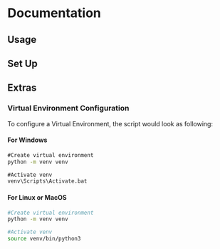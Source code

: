 # Documentation 

## Usage

## Set Up

## Extras

### Virtual Environment Configuration

To configure a Virtual Environment, the script would look as following:

#### For Windows
```cmd
#Create virtual environment
python -m venv venv

#Activate venv
venv\Scripts\Activate.bat
```

#### For Linux or MacOS
```bash
#Create virtual environment
python -m venv venv

#Activate venv
source venv/bin/python3
```